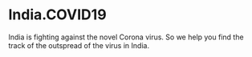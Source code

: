 # India.COVID19
India is fighting against the novel Corona virus. So we help you find the track of the outspread of the virus in India.
